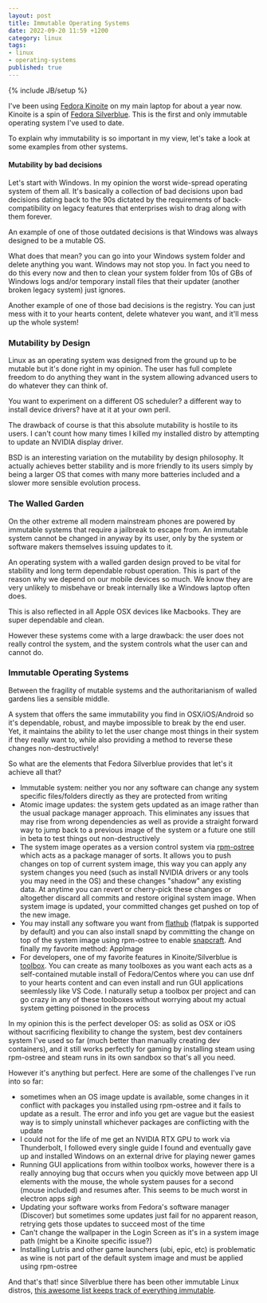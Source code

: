 ```yaml
---
layout: post
title: Immutable Operating Systems
date: 2022-09-20 11:59 +1200
category: linux
tags:
- linux
- operating-systems
published: true
---
```

{% include JB/setup %}

I've been using [Fedora Kinoite](https://kinoite.fedoraproject.org) on my main laptop for about a year now. Kinoite is a spin of [Fedora Silverblue](https://silverblue.fedoraproject.org). This is the first and only immutable operating system I've used to date.

To explain why immutability is so important in my view, let's take a look at some examples from other systems.

#### Mutability by bad decisions

Let's start with Windows. In my opinion the worst wide-spread operating system of them all. It's basically a collection of bad decisions upon bad decisions dating back to the 90s dictated by the requirements of back-compatibility on legacy features that enterprises wish to drag along with them forever.

An example of one of those outdated decisions is that Windows was always designed to be a mutable OS.

What does that mean? you can go into your Windows system folder and delete anything you want. Windows may not stop you. In fact you need to do this every now and then to clean your system folder from 10s of GBs of Windows logs and/or temporary install files that their updater (another broken legacy system) just ignores.

Another example of one of those bad decisions is the registry. You can just mess with it to your hearts content, delete whatever you want, and it'll mess up the whole system!

### Mutability by Design

Linux as an operating system was designed from the ground up to be mutable but it's done right in my opinion. The user has full complete freedom to do anything they want in the system allowing advanced users to do whatever they can think of.

You want to experiment on a different OS scheduler? a different way to install device drivers? have at it at your own peril.

The drawback of course is that this absolute mutability is hostile to its users. I can't count how many times I killed my installed distro by attempting to update an NVIDIA display driver.

BSD is an interesting variation on the mutability by design philosophy. It actually achieves better stability and is more friendly to its users simply by being a larger OS that comes with many more batteries included and a slower more sensible evolution process.

### The Walled Garden

On the other extreme all modern mainstream phones are powered by immutable systems that require a jailbreak to escape from. An immutable system cannot be changed in anyway by its user, only by the system or software makers themselves issuing updates to it.

An operating system with a walled garden design proved to be vital for stability and long term dependable robust operation. This is part of the reason why we depend on our mobile devices so much. We know they are very unlikely to misbehave or break internally like a Windows laptop often does.

This is also reflected in all Apple OSX devices like Macbooks. They are super dependable and clean.

However these systems come with a large drawback: the user does not really control the system, and the system controls what the user can and cannot do.


### Immutable Operating Systems

Between the fragility of mutable systems and the authoritarianism of walled gardens lies a sensible middle.

A system that offers the same immutability you find in OSX/iOS/Android so it's dependable, robust, and maybe impossible to break by the end user. Yet, it maintains the ability to let the user change most things in their system if they really want to, while also providing a method to reverse these changes non-destructively!

So what are the elements that Fedora Silverblue provides that let's it achieve all that?

* Immutable system: neither you nor any software can change any system specific files/folders directly as they are protected from writing
* Atomic image updates: the system gets updated as an image rather than the usual package manager approach. This eliminates any issues that may rise from wrong dependencies as well as provide a straight forward way to jump back to a previous image of the system or a future one still in beta to test things out non-destructively
* The system image operates as a version control system via [rpm-ostree](https://coreos.github.io/rpm-ostree/) which acts as a package manager of sorts. It allows you to push changes on top of current system image, this way you can apply any system changes you need (such as install NVIDIA drivers or any tools you may need in the OS) and these changes "shadow" any existing data. At anytime you can revert or cherry-pick these changes or altogether discard all commits and restore original system image. When system image is updated, your committed changes get pushed on top of the new image.
* You may install any software you want from [flathub](https://flathub.org/home) (flatpak is supported by default) and you can also install snapd by committing the change on top of the system image using rpm-ostree to enable [snapcraft](https://snapcraft.io). And finally my favorite method: AppImage
* For developers, one of my favorite features in Kinoite/Silverblue is [toolbox](https://docs.fedoraproject.org/en-US/fedora-silverblue/toolbox/). You can create as many toolboxes as you want each acts as a self-contained mutable install of Fedora/Centos where you can use dnf to your hearts content and can even install and run GUI applications seemlessly like VS Code. I naturally setup a toolbox per project and can go crazy in any of these toolboxes without worrying about my actual system getting poisoned in the process


In my opinion this is the perfect developer OS: as solid as OSX or iOS without sacrificing flexibility to change the system, best dev containers system I've used so far (much better than manually creating dev containers), and it still works perfectly for gaming by installing steam using rpm-ostree and steam runs in its own sandbox so that's all you need.

However it's anything but perfect. Here are some of the challenges I've run into so far:

* sometimes when an OS image update is available, some changes in it conflict with packages you installed using rpm-ostree and it fails to update as a result. The error and info you get are vague but the easiest way is to simply uninstall whichever packages are conflicting with the update
* I could not for the life of me get an NVIDIA RTX GPU to work via Thunderbolt, I followed every single guide I found and eventually gave up and installed Windows on an external drive for playing newer games
* Running GUI applications from within toolbox works, however there is a really annoying bug that occurs when you quickly move between app UI elements with the mouse, the whole system pauses for a second (mouse included) and resumes after. This seems to be much worst in electron apps *sigh*
* Updating your software works from Fedora's software manager (Discover) but sometimes some updates just fail for no apparent reason, retrying gets those updates to succeed most of the time
* Can't change the wallpaper in the Login Screen as it's in a system image path (might be a Kinoite specific issue?)
* Installing Lutris and other game launchers (ubi, epic, etc) is problematic as wine is not part of the default system image and must be applied using rpm-ostree

And that's that! since Silverblue there has been other immutable Linux distros, [this awesome list keeps track of everything immutable](https://github.com/castrojo/awesome-immutable).
